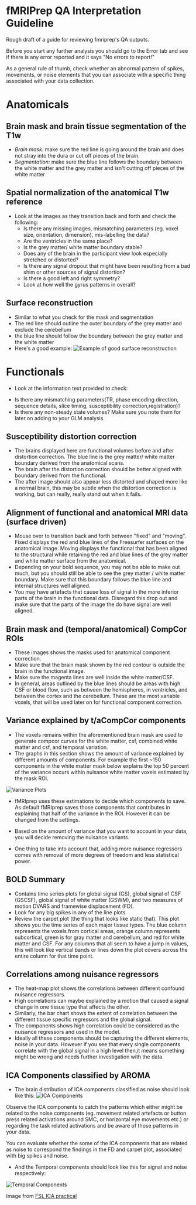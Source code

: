 # fMRIPrep QA Interpretation Guideline

Rough draft of a guide for reviewing fmriprep's QA outputs.

Before you start any further analysis you should go to the Error tab and see if there is any error reported and it says "No errors to report!"

As a general rule of thumb, check whether an abnormal pattern of spikes, movements, or noise elements that you can associate with a specific thing associated with your data collection.


# Anatomicals
## Brain mask and brain tissue segmentation of the T1w
* _Brain mask:_ make sure the red line is going around the brain and does not stray into the dura or cut off pieces of the brain.
* _Segmentation:_ make sure the blue line follows the boundary between the white matter and the grey matter and isn't cutting off pieces of the white matter

## Spatial normalization of the anatomical T1w reference
* Look at the images as they transition back and forth and check the following:
  - Is there any missing images, mismatching parameters (eg. voxel size, orientation, dimension), mis-labelling the data?
  - Are the ventricles in the same place?
  - Is the grey matter/ white matter boundary stable?
  - Does any of the brain in the participant view look especially stretched or distorted?
  - Is there any signal dropout that might have been resulting from a bad shim or other sources of signal distortion?
  - Is there a good left and right symmetry? 
  - Look at how well the gyrus patterns in overall? 
  

## Surface reconstruction
* Similar to what you check for the mask and segmentation
* The red line should outline the outer boundary of the grey matter and exclude the cerebellum
* the blue line should follow the boundary between the grey matter and the white matter
* Here's a good example:
![Example of good surface reconstruction](images/sub-20900_desc-reconall_T1w.svg)



# Functionals
* Look at the information text provided to check:

 - Is there any mismatching parameters(TR, phase encoding direction, sequence details, slice timing, susceptibility correction,registration)?
 -  Is there any non-steady state volumes? Make sure you note them for later on adding to your GLM analysis. 

## Susceptibility distortion correction
* The brains displayed here are functional volumes before and after distortion correction. The blue line is the grey matter/ white matter boundary derived from the anatomical scans.
* The brain after the distortion correction should be better aligned with boundary derived from the functional.
* The after image should also appear less distorted and shaped more like a normal brain, this may be subtle when the distortion correction is working, but can really, really stand out when it fails.

## Alignment of functional and anatomical MRI data (surface driven)
* Mouse over to transition back and forth between "fixed" and "moving". Fixed displays the red and blue lines of the Freesurfer surfaces on the anatomical image. Moving displays the functional that has been aligned to the structural while retaining the red and blue lines of the grey matter and white matter surface from the anatomical.
* Depending on your bold sequence, you may not be able to make out much, but you should still be able to see the grey matter / white matter boundary. Make sure that this boundary follows the blue line and internal structures well aligned. 
* You may have artefacts that cause loss of signal in the more inferior parts of the brain in the functional data. Disregard this drop out and make sure that the parts of the image the do have signal are well aligned.

## Brain mask and (temporal/anatomical) CompCor ROIs
* These images shows the masks used for anatomical component correction. 
* Make sure that the brain mask shown by the red contour is outside the brain in the functional image.
* Make sure the magenta lines are well inside the white matter/CSF. 
* In general, areas outlined by the blue lines should be areas with high CSF or blood flow, such as between the hemispheres, in ventricles, and between the cortex and the cerebellum. These are the most variable voxels, that will be used later on for functional component correction. 

## Variance explained by t/aCompCor components
* The voxels remains within the aforementioned brain mask are used to generate compcor curves for the white matter, csf, combined white matter and csf, and temporal variation. 
* The graphs in this section shows the amount of variance explained by different amounts of components. For example the first ~150 components in the white matter mask below explains the top 50 percent of the variance occurs within nuisance white matter voxels estimated by the mask ROI.
 
![Variance Plots](images/desc-compcorvar_bold.svg)

* fMRIprep uses these estimations to decide which components to save. As default fMRIprep saves those components that contributes in explaining that half of the variance in the ROI. However it can be changed from the settings. 

* Based on the amount of variance that you want to account in your data, you will decide removing the nuisance variants.
* One thing to take into account that, adding more nuisance regressors comes with removal of more degrees of freedom and less statistical power. 

## BOLD Summary
* Contains time series plots for global signal (GS), global signal of CSF (GSCSF), global signal of white matter (GSWM), and two measures of motion DVARS and framewise displacement (FD).
* Look for any big spikes in any of the line plots.
* Review the carpet plot (the thing that looks like static that). This plot shows you the time series of each major tissue types. The blue column represents the voxels from cortical areas, orange column represents subcortical, green is for gray matter and cerebellum, and red for white matter and CSF. For any columns that all seem to have a jump in values, this will look like vertical bands or lines down the plot covers across the entire column for that time point. 

## Correlations among nuisance regressors
* The heat-map plot shows the correlations between different confound nuisance regressors. 
* High correlations can maybe explained by a motion that caused a signal change in one tissue type that affects the other.
* Similarly, the bar chart shows the extent of correlation between the different tissue specific regressors and the global signal. 
* The components shows high correlation could be considered as the nuisance regressors and used in the model.
* Ideally all these components should be capturing the different elements, noise in your data. However if you see that every single components correlate with the global signal in a high level then,it means something might be wrong and needs further investigation with the data. 

## ICA Components classified by AROMA
* The brain distribution of ICA components classified as noise should look like this:
![ICA Components](images/Figure1_ica.png)

Observe the ICA components to catch the patterns which either might be related to the noise components (eg. movement related artefacts or button press related activations around SMC, or horizontal eye movements etc.) or regarding the task related activations and be aware of those patterns in your data. 

You can evaluate whether the some of the ICA components that are related as noise to correspond the findings in the FD and carpet plot, associated with big spikes and noise.


* And the Temporal components should look like this for signal and noise respectively:

![Temporal Components](images/Figure2_ica.png)

Image from [FSL ICA practical](https://fsl.fmrib.ox.ac.uk/fslcourse/lectures/practicals/ica/index.html)